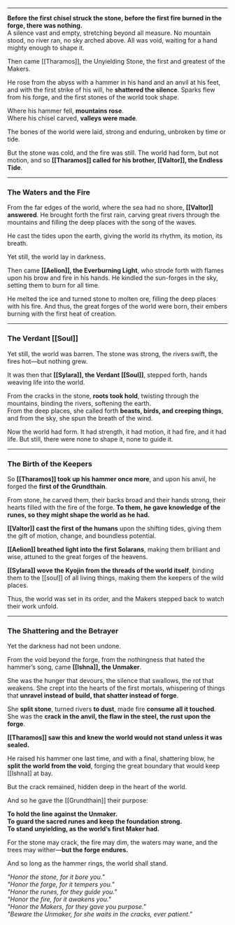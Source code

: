 
---

**Before the first chisel struck the stone, before the first fire burned in the forge, there was nothing.**  
A silence vast and empty, stretching beyond all measure. No mountain stood, no river ran, no sky arched above. All was void, waiting for a hand mighty enough to shape it.

Then came [[Tharamos]], the Unyielding Stone, the first and greatest of the Makers.

He rose from the abyss with a hammer in his hand and an anvil at his feet, and with the first strike of his will, he **shattered the silence**. Sparks flew from his forge, and the first stones of the world took shape.

Where his hammer fell, **mountains rose**.  
Where his chisel carved, **valleys were made**.  

The bones of the world were laid, strong and enduring, unbroken by time or tide.

But the stone was cold, and the fire was still. The world had form, but not motion, and so **[[Tharamos]] called for his brother, [[Valtor]], the Endless Tide**.

---

### **The Waters and the Fire**

From the far edges of the world, where the sea had no shore, **[[Valtor]] answered**. He brought forth the first rain, carving great rivers through the mountains and filling the deep places with the song of the waves.

He cast the tides upon the earth, giving the world its rhythm, its motion, its breath.

Yet still, the world lay in darkness.

Then came **[[Aelion]], the Everburning Light**, who strode forth with flames upon his brow and fire in his hands. He kindled the sun-forges in the sky, setting them to burn for all time.

He melted the ice and turned stone to molten ore, filling the deep places with his fire. And thus, the great forges of the world were born, their embers burning with the first heat of creation.

---

### **The Verdant [[Soul]]**

Yet still, the world was barren. The stone was strong, the rivers swift, the fires hot—but nothing grew.

It was then that **[[Sylara]], the Verdant [[Soul]]**, stepped forth, hands weaving life into the world.

From the cracks in the stone, **roots took hold**, twisting through the mountains, binding the rivers, softening the earth.  
From the deep places, she called forth **beasts, birds, and creeping things**, and from the sky, she spun the breath of the wind.

Now the world had form. It had strength, it had motion, it had fire, and it had life. But still, there were none to shape it, none to guide it.

---

### **The Birth of the Keepers**

So **[[Tharamos]] took up his hammer once more**, and upon his anvil, he forged the **first of the Grundthain**.

From stone, he carved them, their backs broad and their hands strong, their hearts filled with the fire of the forge. **To them, he gave knowledge of the runes, so they might shape the world as he had.**

**[[Valtor]] cast the first of the humans** upon the shifting tides, giving them the gift of motion, change, and boundless potential.

**[[Aelion]] breathed light into the first Solarans**, making them brilliant and wise, attuned to the great forges of the heavens.

**[[Sylara]] wove the Kyojin from the threads of the world itself**, binding them to the [[soul]] of all living things, making them the keepers of the wild places.

Thus, the world was set in its order, and the Makers stepped back to watch their work unfold.

---

### **The Shattering and the Betrayer**

Yet the darkness had not been undone.

From the void beyond the forge, from the nothingness that hated the hammer’s song, came **[[Ishna]], the Unmaker**.

She was the hunger that devours, the silence that swallows, the rot that weakens. She crept into the hearts of the first mortals, whispering of things that **unravel instead of build, that shatter instead of forge**.

She **split stone**, turned rivers **to dust**, made fire **consume all it touched**. She was the **crack in the anvil, the flaw in the steel, the rust upon the forge**.

**[[Tharamos]] saw this and knew the world would not stand unless it was sealed.**

He raised his hammer one last time, and with a final, shattering blow, he **split the world from the void**, forging the great boundary that would keep [[Ishna]] at bay.

But the crack remained, hidden deep in the heart of the world.

And so he gave the [[Grundthain]] their purpose:

**To hold the line against the Unmaker.**  
**To guard the sacred runes and keep the foundation strong.**  
**To stand unyielding, as the world’s first Maker had.**

For the stone may crack, the fire may dim, the waters may wane, and the trees may wither—**but the forge endures.**

And so long as the hammer rings, the world shall stand.



_"Honor the stone, for it bore you."_  
_"Honor the forge, for it tempers you."_  
_"Honor the runes, for they guide you."_  
_"Honor the fire, for it awakens you."_  
_"Honor the Makers, for they gave you purpose."_  
_"Beware the Unmaker, for she waits in the cracks, ever patient."_